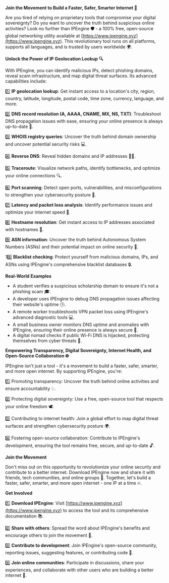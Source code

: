 **Join the Movement to Build a Faster, Safer, Smarter Internet 🚀**

Are you tired of relying on proprietary tools that compromise your digital sovereignty? Do you want to uncover the truth behind suspicious online activities? Look no further than IPEngine 🛡️ - a 100% free, open-source global networking utility available at [https://www.ipengine.xyz](https://www.ipengine.xyz). This revolutionary tool runs on all platforms, supports all languages, and is trusted by users worldwide 🌍.

**Unlock the Power of IP Geolocation Lookup 🔍**

With IPEngine, you can identify malicious IPs, detect phishing domains, reveal scam infrastructure, and map digital threat surfaces. Its advanced capabilities include:

1️⃣ **IP geolocation lookup**: Get instant access to a location's city, region, country, latitude, longitude, postal code, time zone, currency, language, and more.

2️⃣ **DNS record resolution (A, AAAA, CNAME, MX, NS, TXT)**: Troubleshoot DNS propagation issues with ease, ensuring your online presence is always up-to-date 📡.

3️⃣ **WHOIS registry queries**: Uncover the truth behind domain ownership and uncover potential security risks 💻.

4️⃣ **Reverse DNS**: Reveal hidden domains and IP addresses 🕵️‍♀️.

5️⃣ **Traceroute**: Visualize network paths, identify bottlenecks, and optimize your online connections 🔍.

6️⃣ **Port scanning**: Detect open ports, vulnerabilities, and misconfigurations to strengthen your cybersecurity posture 💪.

7️⃣ **Latency and packet loss analysis**: Identify performance issues and optimize your internet speed 🚀.

8️⃣ **Hostname resolution**: Get instant access to IP addresses associated with hostnames 🔎.

9️⃣ **ASN information**: Uncover the truth behind Autonomous System Numbers (ASNs) and their potential impact on online security 🤝.

10️⃣ **Blacklist checking**: Protect yourself from malicious domains, IPs, and ASNs using IPEngine's comprehensive blacklist databases 🔒.

**Real-World Examples**

* A student verifies a suspicious scholarship domain to ensure it's not a phishing scam 🎓.
* A developer uses IPEngine to debug DNS propagation issues affecting their website's uptime 🕒.
* A remote worker troubleshoots VPN packet loss using IPEngine's advanced diagnostic tools 💻.
* A small business owner monitors DNS uptime and anomalies with IPEngine, ensuring their online presence is always secure 🔑.
* A digital nomad checks if public Wi-Fi DNS is hijacked, protecting themselves from cyber threats 🚀.

**Empowering Transparency, Digital Sovereignty, Internet Health, and Open-Source Collaboration 🌐**

IPEngine isn't just a tool - it's a movement to build a faster, safer, smarter, and more open internet. By supporting IPEngine, you're:

1️⃣ Promoting transparency: Uncover the truth behind online activities and ensure accountability 💡.

2️⃣ Protecting digital sovereignty: Use a free, open-source tool that respects your online freedom 🕊️.

3️⃣ Contributing to internet health: Join a global effort to map digital threat surfaces and strengthen cybersecurity posture 🌍.

4️⃣ Fostering open-source collaboration: Contribute to IPEngine's development, ensuring the tool remains free, secure, and up-to-date 🔓.

**Join the Movement**

Don't miss out on this opportunity to revolutionize your online security and contribute to a better internet. Download IPEngine now and share it with friends, tech communities, and online groups 🌟. Together, let's build a faster, safer, smarter, and more open internet - one IP at a time 🔥.

**Get Involved**

1️⃣ **Download IPEngine**: Visit [https://www.ipengine.xyz](https://www.ipengine.xyz) to access the tool and its comprehensive documentation 📚.

2️⃣ **Share with others**: Spread the word about IPEngine's benefits and encourage others to join the movement 💬.

3️⃣ **Contribute to development**: Join IPEngine's open-source community, reporting issues, suggesting features, or contributing code 🔧.

4️⃣ **Join online communities**: Participate in discussions, share your experiences, and collaborate with other users who are building a better internet 🤝.